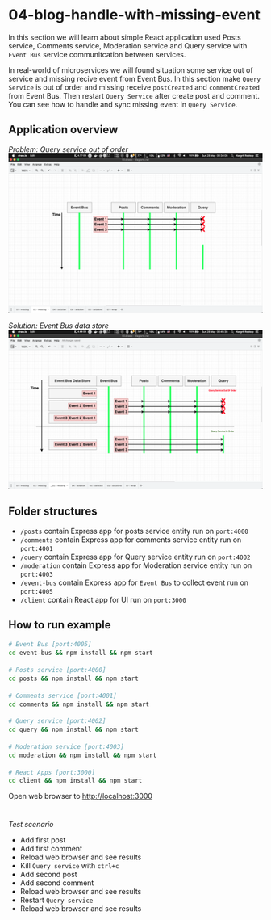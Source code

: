# 04-blog-handle-with-missing-event

In this section we will learn about simple React application used Posts service, Comments service, Moderation service and Query service with `Event Bus` service communitcation between services.

In real-world of microservices we will found situation some service out of service and missing recive event from Event Bus. In this section make `Query Service` is out of order and missing receive `postCreated` and `commentCreated` from Event Bus. Then restart `Query Service` after create post and comment. You can see how to handle and sync missing event in `Query Service`.

## Application overview
*Problem: Query service out of order*
![Problem](problem.png)

*Solution: Event Bus data store*
![Solution](solution.png)
## Folder structures
- `/posts` contain Express app for posts service entity run on `port:4000`
- `/comments` contain Express app for comments service entity run on `port:4001`
- `/query` contain Express app for Query service entity run on `port:4002`
- `/moderation` contain Express app for Moderation service entity run on `port:4003`
- `/event-bus` contain Express app for `Event Bus` to collect event run on `port:4005`
- `/client` contain React app for UI run on `port:3000`

## How to run example
```sh
# Event Bus [port:4005]
cd event-bus && npm install && npm start

# Posts service [port:4000]
cd posts && npm install && npm start

# Comments service [port:4001]
cd comments && npm install && npm start

# Query service [port:4002]
cd query && npm install && npm start

# Moderation service [port:4003]
cd moderation && npm install && npm start

# React Apps [port:3000]
cd client && npm install && npm start

```

Open web browser to [http://localhost:3000](https://localhost:3000)

# 
*Test scenario*
- Add first post
- Add first comment
- Reload web browser and see results 
- Kill `Query service` with `ctrl+c`
- Add second post
- Add second comment
- Reload web browser and see results 
- Restart `Query service`
- Reload web browser and see results